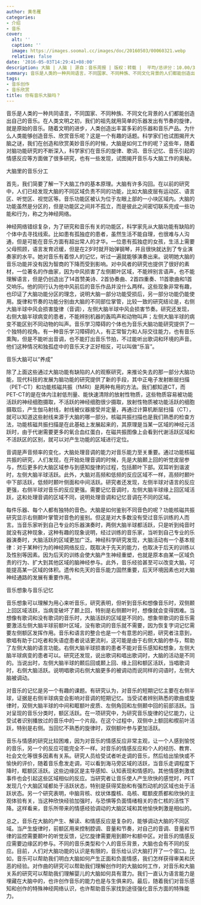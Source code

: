 ```yaml
---
author: 黄冬雁
categories:
- 介绍
- 音乐
cover:
  alt: ''
  caption: ''
  image: https://images.soomal.cc/images/doc/20160503/00060321.webp
  relative: false
date: '2016-05-03T14:29:41+08:00'
description: 大脑 | 人脑 | 源自：音乐周报 | 版权：转载 |  平均/总评分：10.00/30
summary: 音乐是人类的一种共同语言，不同国家、不同种族、不同文化背景的人们都能创造出自己的音乐。在人类文明之初，我们的祖先就用简单的乐器发出有节奏的旋律，就是原始的音乐。随着文明的进步，人类创造出丰富多彩的乐器和音乐产……
tags:
- 音乐创作
- 音乐欣赏
title: 你有音乐大脑吗？
---
```


音乐是人类的一种共同语言，不同国家、不同种族、不同文化背景的人们都能创造出自己的音乐。在人类文明之初，我们的祖先就用简单的乐器发出有节奏的旋律，就是原始的音乐。随着文明的进步，人类创造出丰富多彩的乐器和音乐产品。为什么人类能够创造音乐、欣赏音乐呢？这是一个有趣的话题。科学家们也试图揭开大脑之谜，我们在创造和欣赏美妙音乐的时候，大脑是如何工作的呢？这些年，随着对脑功能研究的不断深入，科学家们在音乐的旋律、歌词、音乐记忆、音乐引起的情感反应等方面做了很多研究，也有一些发现，试图揭开音乐与大脑工作的奥秘。

大脑里的音乐分工

首先，我们简要了解一下大脑工作的基本原理。大脑有许多沟回。在以前的研究中，人们已经发现大脑的不同区域负责不同的功能，比如大脑皮层有运动区、语言区、听觉区、视觉区等。音乐功能区被认为位于左眼上部的一小块区域内。大脑的功能虽然是分区的，但是功能区之间并不孤立，而是彼此之间密切联系完成一些功能和行为，称之为神经网络。
  
神经网络错综复杂，为了研究和音乐有关的功能区，科学家先从大脑功能有缺陷的个体中去寻找线索。比如患有孤独症的患者，虽然生活不能自理，也很难与人沟通，但是可能在音乐方面有超出常人的才华。一位患有孤独症的女孩，生活上需要父母照顾，语言发育迟缓，但是在2岁时就开始弹钢琴，并且很快就达到了专业演奏家的水平。她对音乐有着惊人的记忆，听过一遍就能够演奏出来。说明她大脑的音乐功能并没有因为智商的下降而受到影响。对中风者的研究也提供了很好的素材，一位著名的作曲家，因为中风损害了左侧颞叶区域，不能辨别言语声，也不能理解语言，但是仍创造出了14首赞美诗、2首协奏曲、2首四重奏、11首歌曲和1首交响乐。他的同行认为他中风前后的音乐作品并没什么两样。这些现象非常有趣，也印证了大脑功能分区的理念，说明大脑一部分功能受损后，另一部分功能仍能使用。旋律和节奏的功能分别由大脑的不同部位掌管，比较一致的研究结论是，右侧大脑半球中风会损害旋律（音调），左侧大脑半球中风会损害节奏。研究还发现，右侧大脑半球病变的患者，不能辨别机器的轰鸣声和动物叫声；左侧大脑半球的病变不能区别不同动物的叫声。音乐学习障碍的个体也为音乐大脑功能研究提供了一个独特的视角。有一种音乐学习障碍的人，有正常智力和人际交往能力，也有音乐熏陶，但是不能听出音调，也不能打出音乐节拍，不过能听出歌词和环境的声音。他们这种情况和独孤症中的音乐天才正好相反，可以叫做“乐盲”。

音乐大脑可以“养成”

除了上面这些通过大脑功能有缺陷的人的观察研究，来推论失去的那一部分大脑功能，现代科技的发展为脑功能的研究提供了新的手段，其中正电子发射断层扫描（PET-CT）和功能核磁共振（fMRI）是两种有用的方法。我们都知道CT，而PET-CT的是在体内注射低剂量、能快速清除的放射性物质，这些物质容易被功能活跃的神经细胞摄取，不活跃的神经细胞很少摄取，放射性物质被功能活跃的细胞摄取后，产生伽马射线，射线被仪器接受并定量，再通过计算机断层扫描（CT），就可以知道这些射线来源于大脑的哪一部分。核磁共振扫描也是我们熟悉的检查方法，功能核磁共振扫描是在此基础上发展起来的，其原理是当某一区域的神经元活跃时，由于代谢需要更多的氧合血红蛋白，在磁共振图像上会看到代谢活跃区域和不活跃区的区别，就可以对产生功能的区域进行定位。 

音调是声音频率的变化，大脑处理音调的能力对音乐能力至关重要。通过功能核磁共振的研究，人们发现，在开始处理音调的时候，先是大脑颞上回的听觉皮层参与，然后更多的大脑区域参与到感知旋律的过程，包括颞叶下部。双耳听到谐波时，左侧大脑半球活跃。此外，大脑对高频和低频的反应区域不一样，高频时颞叶中下部活跃，低频时颞叶侧面和中间活跃。研究者还发现，左侧半球对语言的反应更强，右侧半球对音乐的反应更强。需要记忆音调时，左侧大脑半球缘上回区域活跃，这和处理音调的区域不同，说明处理音调和记忆音调在不同的区域。

每件乐器、每个人都有独特的音色。大脑是如何鉴别不同音色的呢？功能核磁共振研究显示右侧颞叶掌管对音色的鉴别。但这是对大多数没有受过音乐训练的人而言。当音乐家听到自己专业的乐器演奏时，两侧大脑半球都活跃，只是听到纯音时就没有这种现象，这种有趣的现象说明，经过训练的音乐家，当听到自己专业的乐器演奏时，大脑活跃的区域更加广泛。神经科学研究发现，大脑活动有一个基本规律：对于某种行为的神经网络反应，既取决于先天的能力，也取决于后天的训练以及性别等因素。因为后天的训练会使大脑产生神经重塑，也就是原本由某一区域负责的行为、扩大到其他区域的脑神经参与。此外，音乐经验甚至可以改变大脑，可能提高某一区域的体积。遗传和先天的音乐能力固然重要，后天环境因素也对大脑神经通路的发展有重要作用。

音乐想象与音乐记忆

音乐想象可以理解为用心来听音乐，研究表明，但听到音乐和想像音乐时，双侧颞上回区域活跃，当病变破坏了颞上回，特别是右侧颞叶时，想像就会变得困难。当想像有歌词和没有歌词的音乐时，大脑活跃的区域是不同的。想象带歌词的音乐需要激活左侧大脑半球前额叶区域，没有歌词的音乐就不需要，因为恢复字词记忆需要左侧额区发挥作用。音乐和语言的整合也是一个有意思的问题，研究者注意到，歌唱有助于口吃者和失语症患者说话更流利，这可能是由于右侧大脑的参与，帮助了左侧大脑的语言功能。右侧大脑半球损害的患者不能对音乐感知和想象，左侧大脑半球病变的患者可以。研究还发现，说出歌词和唱出歌词时，大脑的活动是不同的。当说出时，左侧大脑半球的颞后回或颞上回、缘上回和额区活跃，当唱歌词时，右侧大脑活跃。说明唱歌词右侧大脑更多的被调动而说同样的词语时，左侧大脑被调动。

对音乐的记忆是另一个有趣的课题。有研究认为，对音乐的短期记忆主要在右侧半球，证据是右侧半球病变会影响对音调的短期记忆。当受试者辨别熟悉的歌曲或旋律时，双侧大脑半球的中间和眶额叶皮质、左侧角回和左侧颞中回的前部活跃。当对呈现的音乐分类时，额区活跃。在一项研究中，为研究音乐旋律的记忆能力，让受试者识别播放过的音乐中的一个片段。在这个过程中，双侧中上额回和楔前叶活跃，特别是右侧。当回忆不熟悉的旋律时，双侧额叶参与更加活跃。

音乐与情感的研究比较困难，因为对音乐的情感反应非常主观，让一个人感到愉悦的音乐，另一个的反应可能完全不一样。对音乐的情感反应和个人的经历、教育、社会文化等很多因素有关系。研究人员给受试者听走调的音乐，然后给出愉快或不愉快的评价，随着音乐愈发走调，可以看到海马旁区域的活跃，当音乐走调程度下降时，眶额区活跃。这些边缘区是主导感知、认知表现和情感的。其他情感刺激或事件也会引起这些区域相似的反应。当研究者让音乐使人产生欣快的感觉时，PET发现几个大脑区域都处于活跃状态，特别是获得奖励和有强烈动机的区域也处于活跃状态。另一个研究表明，中脑背核、纹状体腹核、岛核、眶额皮质都和欣快的主观体验有关，当这种欣快经验加强时，与恐惧等负面情绪相关的杏仁核的活性下降。这样看来，音乐所带来的情感经验调动的大脑区域和其他愉快刺激是相似的。

总之，音乐在大脑的产生、解读、和情感反应是复杂的，能够调动大脑的不同区域。当产生旋律时，前额区用来控制腔调、音量和节奏，对自己的音调、音量和节律的监控需要颞叶的听觉反馈，记忆旋律需要用到颞叶和额中区。对音乐的情感反应需要边缘区的参与。不同的音乐类型和个人的音乐背景，大脑也会有不同的反应。目前，人们对大脑功能的认识是有限的，音乐给认识大脑打开了一个窗口。比如，音乐可以帮助我们明白大脑如何产生正面和负面情感，我们怎样获得审美和厌恶的经验。对作曲的研究可以帮助我们理解创作时的大脑如何工作，对音乐和大脑关系的研究可以帮助我们理解婴儿的大脑如何具有潜力。我们一直认为语言能力是埋藏在大脑中的，也许创作音乐的能力也是与生俱来的。最后，随着我们对音乐感知和创作的特殊神经网络认识，也许帮助音乐家找到途径强化音乐方面的特殊能力。